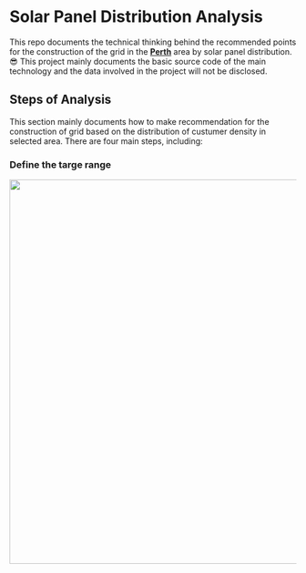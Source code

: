 # Solar Panel Distribution Analysis
This repo documents the technical thinking behind the recommended points for the construction of the grid in the **[Perth](https://en.wikipedia.org/wiki/Perth)** area by solar panel distribution. 😎 This project mainly documents the basic source code of the main technology and the data involved in the project will not be disclosed.
 
## Steps of Analysis
This section mainly documents how to make recommendation for the construction of grid based on the distribution of custumer density in selected area. There are four main steps, including:
### Define the targe range


<img width=1020 height=675 src="https://github.com/Robert-Mar/Solar-Panel-Distribution-Analysis/blob/main/images/scope_panel_v2.jpg">
